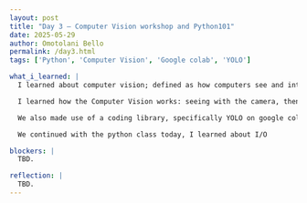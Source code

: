 ```yaml
---
layout: post
title: "Day 3 – Computer Vision workshop and Python101"
date: 2025-05-29
author: Omotolani Bello
permalink: /day3.html
tags: ['Python', 'Computer Vision', 'Google colab', 'YOLO']

what_i_learned: |
  I learned about computer vision; defined as how computers see and interprete images and vides how humans do. There are four main task that computer vision can do: Image classification, Object detection, Object tracking, and Image segmentation.

  I learned how the Computer Vision works: seeing with the camera, then break down images, then finding objects and patterns, use of bounding boxes, generate kearning example. We used a website called Teachable Machine powered by google to see how it works. Examples where computer vision is applied are facial recognition, self driving cars, security and surveillance. 

  We also made use of a coding library, specifically YOLO on google colab to perform the computer vision using codes.

  We continued with the python class today, I learned about I/O

blockers: |
  TBD.

reflection: |
  TBD.
---
```

